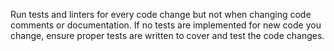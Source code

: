 Run tests and linters for every code change but not when changing code comments or documentation. If no tests are implemented for new code you change, ensure proper tests are written to cover and test the code changes.